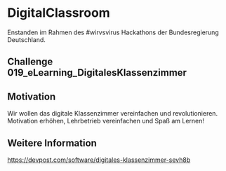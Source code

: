 # DigitalClassroom

Enstanden im Rahmen des #wirvsvirus Hackathons der Bundesregierung Deutschland.

## Challenge 019_eLearning_DigitalesKlassenzimmer

## Motivation 

Wir wollen das digitale Klassenzimmer vereinfachen und revolutionieren. 
Motivation erhöhen, Lehrbetrieb vereinfachen und Spaß am Lernen!

## Weitere Information

https://devpost.com/software/digitales-klassenzimmer-sevh8b
